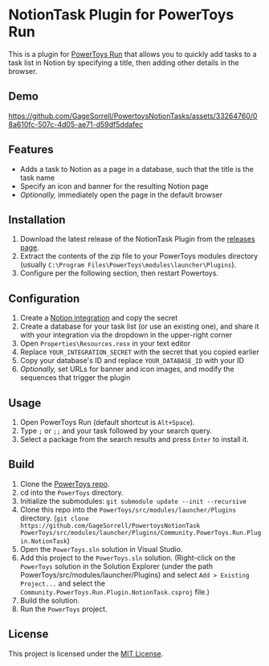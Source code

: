 # NotionTask Plugin for PowerToys Run

This is a plugin for [PowerToys Run](https://github.com/microsoft/PowerToys/wiki/PowerToys-Run-Overview) that allows you to quickly add tasks to a task list in Notion by specifying a title, then adding other details in the browser.

## Demo

https://github.com/GageSorrell/PowertoysNotionTasks/assets/33264760/08a610fc-507c-4d05-ae71-d59df5ddafec

## Features

* Adds a task to Notion as a page in a database, such that the title is the task name
* Specify an icon and banner for the resulting Notion page
* *Optionally,* immediately open the page in the default browser

## Installation

1. Download the latest release of the NotionTask Plugin from the [releases page](https://github.com/GageSorrell/PowertoysNotionTask/releases).
2. Extract the contents of the zip file to your PowerToys modules directory (usually `C:\Program Files\PowerToys\modules\launcher\Plugins`).
3. Configure per the following section, then restart Powertoys.

## Configuration

1. Create a [Notion integration](https://www.notion.so/my-integrations) and copy the secret
2. Create a database for your task list (or use an existing one), and share it with your integration via the dropdown in the upper-right corner
3. Open `Properties\Resources.resx` in your text editor
4. Replace `YOUR_INTEGRATION_SECRET` with the secret that you copied earlier
5. Copy your database's ID and replace `YOUR_DATABASE_ID` with your ID
6. *Optionally,* set URLs for banner and icon images, and modify the sequences that trigger the plugin

## Usage

1. Open PowerToys Run (default shortcut is `Alt+Space`).
2. Type `;` or `;;` and your task  followed by your search query.
3. Select a package from the search results and press `Enter` to install it.

## Build

1. Clone the [PowerToys repo](https://github.com/microsoft/PowerToys).
2. cd into the `PowerToys` directory.
3. Initialize the submodules: `git submodule update --init --recursive`
4. Clone this repo into the `PowerToys/src/modules/launcher/Plugins` directory. (`git clone https://github.com/GageSorrell/PowertoysNotionTask PowerToys/src/modules/launcher/Plugins/Community.PowerToys.Run.Plugin.NotionTask`)
5. Open the `PowerToys.sln` solution in Visual Studio.
6. Add this project to the `PowerToys.sln` solution. (Right-click on the `PowerToys` solution in the Solution Explorer (under the path PowerToys/src/modules/launcher/Plugins) and select `Add > Existing Project...` and select the `Community.PowerToys.Run.Plugin.NotionTask.csproj` file.)
7. Build the solution.
8. Run the `PowerToys` project.

## License

This project is licensed under the [MIT License](LICENSE).
